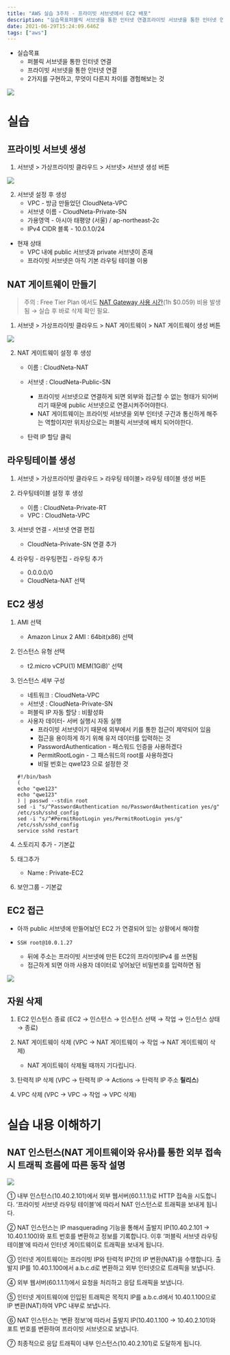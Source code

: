 ```yaml
---
title: "AWS 실습 3주차 - 프라이빗 서브넷에서 EC2 배포"
description: "실습목표퍼블릭 서브넷을 통한 인터넷 연결프라이빗 서브넷을 통한 인터넷 연결2가지를 구현하고, 무엇이 다른지 차이를 경험해보는 것서브넷 > 가상프라이빗 클라우드 > 서브넷> 서브넷 생성 버튼서브넷 설정 후 생성VPC - 방금 만들었던 CloudNeta-VPC서브넷 이름 "
date: 2021-06-29T15:24:09.646Z
tags: ["aws"]
---
```

- 실습목표
  - 퍼블릭 서브넷을 통한 인터넷 연결
  - 프라이빗 서브넷을 통한 인터넷 연결
  - 2가지를 구현하고, 무엇이 다른지 차이를 경험해보는 것


![](../images/7fa78640-d20b-4320-921a-49aa376230c9-image-20210629004345305.png)




# 실습



## 프라이빗 서브넷 생성

1. 서브넷 > 가상프라이빗 클라우드 > 서브넷> 서브넷 생성 버튼

![](../images/dc44da5e-9417-44e7-8f7c-becb72dde339-image-20210629005616858.png)

2. 서브넷 설정 후 생성
   - VPC - 방금 만들었던 CloudNeta-VPC
   - 서브넷 이름 - CloudNeta-Private-SN
   - 가용영역 - 아시아 태평양 (서울) / ap-northeast-2c
   - IPv4 CIDR 블록 - 10.0.1.0/24



- 현재 상태
  - VPC 내에 public 서브넷과 private 서브넷이 존재
  - 프라이빗 서브넷은 아직 기본 라우팅 테이블 이용



## NAT 게이트웨이 만들기

> 주의 : Free Tier Plan 에서도 [NAT Gateway 사용 시간](https://aws.amazon.com/ko/vpc/pricing/)(1h $0.059) 비용 발생됨 → 실습 후 바로 삭제 확인 필요.

1. 서브넷 > 가상프라이빗 클라우드 > NAT 게이트웨이 >  NAT 게이트웨이 생성 버튼

![](../images/78882092-7a7c-461f-b5cb-5e61b2cfff53-image-20210629020425952.png)



2. NAT 게이트웨이 설정 후 생성

   - 이름 : CloudNeta-NAT

   - 서브넷 : CloudNeta-Public-SN

     - 프라이빗 서브넷으로 연결하게 되면 외부와 접근할 수 없는 형태가 되어버리기 때문에 public 서브넷으로 연결시켜주어야한다.
     - NAT 게이트웨이는 프라이빗 서브넷을 외부 인터넷 구간과 통신하게 해주는 역할이지만 위치상으로는 퍼블릭 서브넷에 배치 되어야한다.

   - 탄력 IP 할당 클릭

     

## 라우팅테이블 생성

1. 서브넷 > 가상프라이빗 클라우드 > 라우팅 테이블> 라우팅 테이블 생성 버튼
2. 라우팅테이블 설정 후 생성
   - 이름 : CloudNeta-Private-RT
   - VPC : CloudNeta-VPC

3. 서브넷 연결 - 서브넷 연결 편집
   - CloudNeta-Private-SN 연결 추가
4. 라우팅 - 라우팅편집 - 라우팅 추가
   - 0.0.0.0/0
   - CloudNeta-NAT 선택



## EC2 생성

1. AMI 선택

   - Amazon Linux 2 AMI : 64bit(x86) 선택

2. 인스턴스 유형 선택

   - t2.micro vCPU(1) MEM(1GiB)' 선택

3. 인스턴스 세부 구성

   - 네트워크 : CloudNeta-VPC
   - 서브넷 : CloudNeta-Private-SN
   - 퍼블릭 IP 자동 할당 : 비활성화
   - 사용자 데이터-  서버 실행시 자동 실행
     - 프라이빗 서브넷이기 때문에 외부에서 키를 통한 접근이 제약되어 있음
     - 접근을 용이하게 하기 위해 유저 데이터를 입력하는 것
     - PasswordAuthentication - 패스워드 인증을 사용하겠다
     - PermitRootLogin - 그 패스워드의 root를 사용하겠다
     - 비밀 번호는 qwe123 으로 설정한 것

   ```shell
   #!/bin/bash
   (
   echo "qwe123"
   echo "qwe123"
   ) | passwd --stdin root
   sed -i "s/^PasswordAuthentication no/PasswordAuthentication yes/g" /etc/ssh/sshd_config
   sed -i "s/^#PermitRootLogin yes/PermitRootLogin yes/g" /etc/ssh/sshd_config
   service sshd restart
   ```

   

   

4. 스토리지 추가 - 기본값

5. 태그추가

   - Name : Private-EC2

6. 보안그룹 - 기본값



## EC2 접근

- 아까 public 서브넷에 만들어놨던 EC2 가 연결되어 있는 상황에서 해야함

- `SSH root@10.0.1.27`
  - 뒤에 주소는 프라이빗 서브넷에 만든 EC2의 프라이빗IPv4 를 쓰면됨
  - 접근하게 되면 아까 사용자 데이터로 넣어놨던 비밀번호를 입력하면 됨


![](../images/13e4f911-be2b-4555-8b4b-549c4775bce0-image-20210629022757772.png)






## 자원 삭제

1. EC2 인스턴스 종료 (EC2 → 인스턴스 → 인스턴스 선택 → 작업 → 인스턴스 상태 → 종료)

2. NAT 게이트웨이 삭제 (VPC → NAT 게이트웨이 → 작업 → NAT 게이트웨이 삭제)
   - NAT 게이트웨이 삭제될 때까지 기다립니다.
3. 탄력적 IP 삭제 (VPC → 탄력적 IP → Actions → 탄력적 IP 주소 **릴리스**)
4. VPC 삭제 (VPC → VPC → 작업 → VPC 삭제)



# 실습 내용 이해하기

## NAT 인스턴스(NAT 게이트웨이와 유사)를 통한 외부 접속 시 트래픽 흐름에 따른 동작 설명

![](../images/a33ea54a-5fd9-4ca8-8255-5c480663aec8-image-20210629023223173.png)


①	내부 인스턴스(10.40.2.101)에서 외부 웹서버(60.1.1.1)로 HTTP 접속을 시도합니다. ‘프라이빗 서브넷 라우팅 테이블’에 따라서 NAT 인스턴스로 트래픽을 보내게 됩니다.

②	NAT 인스턴스는 IP masquerading 기능을 통해서 출발지 IP(10.40.2.101 → 10.40.1.100)와 포트 번호를 변환하고 정보를 기록합니다. 이후 ‘퍼블릭 서브넷 라우팅 테이블’에 따라서 인터넷 게이트웨이로 트래픽을 보내게 됩니다.

③	인터넷 게이트웨이는 프라이빗 IP와 탄력적 IP간의 IP 변환(NAT)을 수행합니다. 출발지 IP를 10.40.1.100에서 a.b.c.d로 변환하고 외부 인터넷으로 트래픽을 보냅니다.

④	외부 웹서버(60.1.1.1)에서 요청을 처리하고 응답 트래픽을 보냅니다.

⑤	인터넷 게이트웨이에 인입된 트래픽은 목적지 IP를 a.b.c.d에서 10.40.1.100으로 IP 변환(NAT)하여 VPC 내부로 보냅니다.

⑥	NAT 인스턴스는 ‘변환 정보’에 따라서 출발지 IP(10.40.1.100 → 10.40.2.101)와 포트 번호를 변환하여 프라이빗 서브넷으로 보냅니다.

⑦	최종적으로 응답 트래픽이 내부 인스턴스(10.40.2.101)로 도달하게 됩니다.